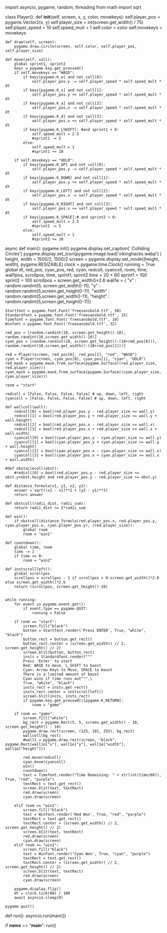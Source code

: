import asyncio, pygame, random, threading
from math import sqrt


class Player():
    def __init__(self, screen, x, y, color, movekeys):
        self.player_pos = pygame.Vector2(x, y)
        self.player_size = int(screen.get_width() / 75)
        self.player_speed = 10
        self.speed_mult = 1
        self.color = color
        self.movekeys = movekeys

    def draw(self, screen):
        pygame.draw.circle(screen, self.color, self.player_pos, self.player_size)

    def move(self, coll):
        global sprint1, sprint2
        keys = pygame.key.get_pressed()
        if self.movekeys == "WASD":
            if keys[pygame.K_w] and not coll[0]:
                self.player_pos.y -= self.player_speed * self.speed_mult * dt
            if keys[pygame.K_s] and not coll[1]:
                self.player_pos.y += self.player_speed * self.speed_mult * dt
            if keys[pygame.K_a] and not coll[2]:
                self.player_pos.x -= self.player_speed * self.speed_mult * dt
            if keys[pygame.K_d] and not coll[3]:
                self.player_pos.x += self.player_speed * self.speed_mult * dt
            if keys[pygame.K_LSHIFT]: #and sprint1 > 0:
                self.speed_mult = 2.5
                #sprint1 -= 5
            else:
                self.speed_mult = 1
                #sprint1 += 10
            
        if self.movekeys == "UDLR":
            if keys[pygame.K_UP] and not coll[0]:
                self.player_pos.y -= self.player_speed * self.speed_mult * dt
            if keys[pygame.K_DOWN] and not coll[1]:
                self.player_pos.y += self.player_speed * self.speed_mult * dt
            if keys[pygame.K_LEFT] and not coll[2]:
                self.player_pos.x -= self.player_speed * self.speed_mult * dt
            if keys[pygame.K_RIGHT] and not coll[3]:
                self.player_pos.x += self.player_speed * self.speed_mult * dt
            if keys[pygame.K_SPACE]:# and sprint2 > 0:
                self.speed_mult = 2.5
                #sprint2 -= 5
            else:
                self.speed_mult = 1
                #sprint2 += 10

async def main():
    pygame.init()
    pygame.display.set_caption('   Colliding Circles')
    pygame.display.set_icon(pygame.image.load('vikinghacks.webp')
)
    height, width = 1500/2, 1500/2
    screen = pygame.display.set_mode((height, width), pygame.RESIZABLE)
    clock = pygame.time.Clock()
    running = True
    global dt, red_pos, cyan_pos, red, cyan, redcoll, cyancoll, room, time, wall1pos, scrollpos, time, sprint1, sprint2
    time = 20 * 60
    sprint1 = 100
    sprint2 = 100
    scrollpos = screen.get_width()*2.6
    wall1e = {
        "x" : random.randint(5, screen.get_width()-11),
        "y" : random.randint(5,screen.get_height()-11),
        "width" : random.randint(5,screen.get_width()-11),
        "height" : random.randint(5,screen.get_height()-11)}
    
    Startfont = pygame.font.Font('freesansbold.ttf', 50)
    Standardfont = pygame.font.Font('freesansbold.ttf', 15)
    Timefont = pygame.font.Font('freesansbold.ttf', 10)
    Winfont = pygame.font.Font('freesansbold.ttf', 32)
    
    red_pos = [random.randint(10, screen.get_height()-10), random.randint(10,screen.get_width()-10)]
    cyan_pos = [random.randint(10, screen.get_height()-(10+red_pos[0])), random.randint(10,screen.get_width()-(10+red_pos[1]))]

    red = Player(screen, red_pos[0], red_pos[1], "red", "WASD")
    cyan = Player(screen, cyan_pos[0], cyan_pos[1], "cyan", "UDLR")
    red_mask = pygame.mask.from_surface(pygame.Surface((red.player_size, red.player_size)))
    cyan_mask = pygame.mask.from_surface(pygame.Surface((cyan.player_size, cyan.player_size)))
    
    room = "start"
    
    redcoll = [False, False, False, False] # up, down, left, right
    cyancoll = [False, False, False, False] # up, down, left, right

    def wallcoll(wall):
        redcoll[0] = bool(red.player_pos.y - red.player_size <= wall.y)
        redcoll[1] = bool(red.player_pos.y + red.player_size >= wall.y + wall.height)
        redcoll[2] = bool(red.player_pos.x - red.player_size <= wall.x)
        redcoll[3] = bool(red.player_pos.x + red.player_size >= wall.x + wall.width)
        cyancoll[0] = bool(cyan.player_pos.y - cyan.player_size <= wall.y)
        cyancoll[1] = bool(cyan.player_pos.y + cyan.player_size >= wall.y + wall.height)
        cyancoll[2] = bool(cyan.player_pos.x - cyan.player_size <= wall.x)
        cyancoll[3] = bool(cyan.player_pos.x + cyan.player_size >= wall.x + wall.width)

    #def obstaclecoll(obst):
        #redcoll[0] = bool(red.player_pos.y - red.player_size <= obst.y+obst.height and red.player_pos.y - red.player_size >= obst.y)
        
    def distance_formula(x1, y1, x2, y2):
        answer = sqrt((x2 - x1)**2 + (y2 - y1)**2)
        return answer

    def obstcoll(radii_dist, radii_sum):
        return radii_dist <= 2*radii_sum
    
    def win():
        if obstcoll(distance_formula(red.player_pos.x, red.player_pos.y, cyan.player_pos.x, cyan.player_pos.y), (red.player_size)):
            global room
            room = "win1"

    def countdown():
        global time, room
        time -= 1
        if time <= 0:
            room = "win2"
    
    def instscrollleft():
        global scrollpos
        scrollpos = scrollpos - 1 if scrollpos > 0-screen.get_width()*2.6 else screen.get_width()*2.6
        return (scrollpos, screen.get_height()-10)


    while running:
        for event in pygame.event.get():
            if event.type == pygame.QUIT:
                running = False

        if room == "start":
            screen.fill("black")
            button = Startfont.render('Press ENTER', True, "white", "black")
            button_rect = button.get_rect()
            button_rect.center = (screen.get_width() // 2, screen.get_height() // 2)
            screen.blit(button, button_rect)
            insts = Standardfont.render("""
            Press 'Enter' to start
            Red: WASD to move, L_SHIFT to boost
            Cyan: Arrow Keys to Move, SPACE to boost
            There is a limited amount of boost
            Cyan wins if time runs out""",\
            True, "white", "black")
            insts_rect = insts.get_rect()
            insts_rect.center = instscrollleft()
            screen.blit(insts, insts_rect)
            if pygame.key.get_pressed()[pygame.K_RETURN]:
                room = "game"

        if room == "game":
            screen.fill("white")
            bg_rect = pygame.Rect(5, 5, screen.get_width() - 10, screen.get_height() - 10)
            pygame.draw.rect(screen, (125, 101, 255), bg_rect)
            wallcoll(bg_rect)
            #wall1 = pygame.draw.rect(screen, "black", pygame.Rect(wall1e["x"], wall1e["y"], wall1e["width"], wall1e["height"]))
            
            red.move(redcoll)
            cyan.move(cyancoll)
            win()
            countdown()
            text = Timefont.render("Time Remaining: " + str(int(time/60)), True, "red", "purple")
            textRect = text.get_rect()
            screen.blit(text, textRect)
            red.draw(screen)
            cyan.draw(screen)
            
        elif room == "win1":
            screen.fill("black")
            text = Winfont.render('Red Won', True, "red", "purple")
            textRect = text.get_rect()
            textRect.center = (screen.get_width() // 2, screen.get_height() // 2)
            screen.blit(text, textRect)
            red.draw(screen)
            cyan.draw(screen)
        elif room == "win2":
            screen.fill("black")
            text = Winfont.render('Cyan Won', True, "cyan", "purple")
            textRect = text.get_rect()
            textRect.center = (screen.get_width() // 2, screen.get_height() // 2)
            screen.blit(text, textRect)
            red.draw(screen)
            cyan.draw(screen)
        
        pygame.display.flip()
        dt = clock.tick(60) / 100
        await asyncio.sleep(0)

    pygame.quit()

def run():
    asyncio.run(main())

if __name__ == "__main__":
    run()
